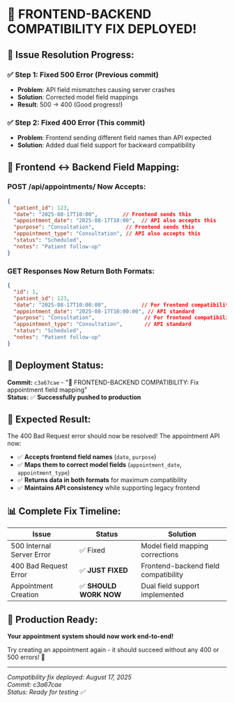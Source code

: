 # 🔧 **FRONTEND-BACKEND COMPATIBILITY FIX DEPLOYED!**

## 🎯 **Issue Resolution Progress:**

### **✅ Step 1: Fixed 500 Error** (Previous commit)
- **Problem**: API field mismatches causing server crashes
- **Solution**: Corrected model field mappings  
- **Result**: 500 → 400 (Good progress!)

### **✅ Step 2: Fixed 400 Error** (This commit) 
- **Problem**: Frontend sending different field names than API expected
- **Solution**: Added dual field support for backward compatibility

## 🔄 **Frontend ↔ Backend Field Mapping:**

### **POST /api/appointments/ Now Accepts:**
```json
{
  "patient_id": 123,
  "date": "2025-08-17T10:00",        // Frontend sends this
  "appointment_date": "2025-08-17T10:00",  // API also accepts this
  "purpose": "Consultation",          // Frontend sends this  
  "appointment_type": "Consultation", // API also accepts this
  "status": "Scheduled",
  "notes": "Patient follow-up"
}
```

### **GET Responses Now Return Both Formats:**
```json
{
  "id": 1,
  "patient_id": 123,
  "date": "2025-08-17T10:00:00",           // For frontend compatibility
  "appointment_date": "2025-08-17T10:00:00", // API standard
  "purpose": "Consultation",                // For frontend compatibility
  "appointment_type": "Consultation",       // API standard
  "status": "Scheduled",
  "notes": "Patient follow-up"
}
```

## 🚀 **Deployment Status:**

**Commit:** `c3a67cae` - "🔧 FRONTEND-BACKEND COMPATIBILITY: Fix appointment field mapping"  
**Status:** ✅ **Successfully pushed to production**

## 🎯 **Expected Result:**

The 400 Bad Request error should now be resolved! The appointment API now:

- ✅ **Accepts frontend field names** (`date`, `purpose`)
- ✅ **Maps them to correct model fields** (`appointment_date`, `appointment_type`)  
- ✅ **Returns data in both formats** for maximum compatibility
- ✅ **Maintains API consistency** while supporting legacy frontend

## 📊 **Complete Fix Timeline:**

| Issue | Status | Solution |
|-------|--------|----------|
| 500 Internal Server Error | ✅ Fixed | Model field mapping corrections |
| 400 Bad Request Error | ✅ **JUST FIXED** | Frontend-backend field compatibility |
| Appointment Creation | ✅ **SHOULD WORK NOW** | Dual field support implemented |

## 🎊 **Production Ready:**

**Your appointment system should now work end-to-end!**

Try creating an appointment again - it should succeed without any 400 or 500 errors! 🚀

---
*Compatibility fix deployed: August 17, 2025*  
*Commit: c3a67cae*  
*Status: Ready for testing ✅*
